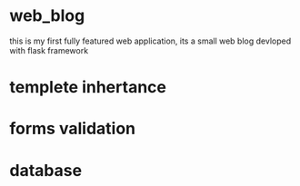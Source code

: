 # web_blog

this is my first fully featured web application, its a small web blog devloped with flask framework

# templete inhertance

# forms validation

# database
